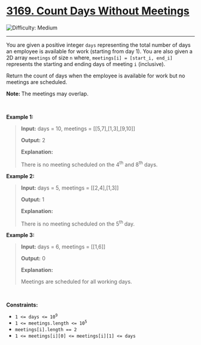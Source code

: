 <h1><a href="https://leetcode.com/problems/count-days-without-meetings?envType=daily-question&envId=2025-03-24">3169. Count Days Without Meetings</a></h1>

![Difficulty: Medium](https://img.shields.io/badge/Medium-fac31d)

---

<p>You are given a positive integer <code>days</code> representing the total number of days an employee is available for work (starting from day 1). You are also given a 2D array <code>meetings</code> of size <code>n</code> where, <code>meetings[i] = [start_i, end_i]</code> represents the starting and ending days of meeting <code>i</code> (inclusive).</p>

<p>Return the count of days when the employee is available for work but no meetings are scheduled.</p>

<p><strong>Note: </strong>The meetings may overlap.</p>

<p>&nbsp;</p>
<p><strong class="example">Example 1:</strong></p>

><p><strong>Input:</strong> <span class="example-io">days = 10, meetings = [[5,7],[1,3],[9,10]]</span></p>
><p><strong>Output:</strong> <span class="example-io">2</span></p>
><p><strong>Explanation:</strong></p>
><p>There is no meeting scheduled on the 4<sup>th</sup> and 8<sup>th</sup> days.</p>

<p><strong class="example">Example 2:</strong></p>

><p><strong>Input:</strong> <span class="example-io">days = 5, meetings = [[2,4],[1,3]]</span></p>
><p><strong>Output:</strong> <span class="example-io">1</span></p>
><p><strong>Explanation:</strong></p>
><p>There is no meeting scheduled on the 5<sup>th </sup>day.</p>

<p><strong class="example">Example 3:</strong></p>

><p><strong>Input:</strong> <span class="example-io">days = 6, meetings = [[1,6]]</span></p>
><p><strong>Output:</strong> 0</p>
><p><strong>Explanation:</strong></p>
><p>Meetings are scheduled for all working days.</p>

<p>&nbsp;</p>
<p><strong>Constraints:</strong></p>

<ul>
	<li><code>1 &lt;= days &lt;= 10<sup>9</sup></code></li>
	<li><code>1 &lt;= meetings.length &lt;= 10<sup>5</sup></code></li>
	<li><code>meetings[i].length == 2</code></li>
	<li><code><font face="monospace">1 &lt;= meetings[i][0] &lt;= meetings[i][1] &lt;= days</font></code></li>
</ul>
